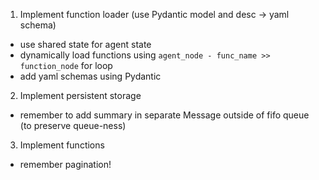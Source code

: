 1. Implement function loader (use Pydantic model and desc -> yaml schema)
- use shared state for agent state
- dynamically load functions using `agent_node - func_name >> function_node` for loop
- add yaml schemas using Pydantic
2. Implement persistent storage
- remember to add summary in separate Message outside of fifo queue (to preserve queue-ness)
3. Implement functions
- remember pagination!

